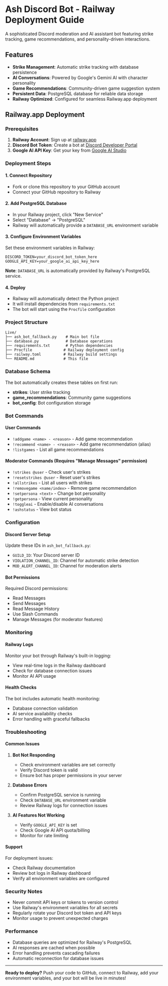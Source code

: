 # Ash Discord Bot - Railway Deployment Guide

A sophisticated Discord moderation and AI assistant bot featuring strike tracking, game recommendations, and personality-driven interactions.

## Features

- **Strike Management**: Automatic strike tracking with database persistence
- **AI Conversations**: Powered by Google's Gemini AI with character personality
- **Game Recommendations**: Community-driven game suggestion system
- **Persistent Data**: PostgreSQL database for reliable data storage
- **Railway Optimized**: Configured for seamless Railway.app deployment

## Railway.app Deployment

### Prerequisites

1. **Railway Account**: Sign up at [railway.app](https://railway.app)
2. **Discord Bot Token**: Create a bot at [Discord Developer Portal](https://discord.com/developers/applications)
3. **Google AI API Key**: Get your key from [Google AI Studio](https://makersuite.google.com/app/apikey)

### Deployment Steps

#### 1. Connect Repository

- Fork or clone this repository to your GitHub account
- Connect your GitHub repository to Railway

#### 2. Add PostgreSQL Database

- In your Railway project, click "New Service"
- Select "Database" → "PostgreSQL"
- Railway will automatically provide a `DATABASE_URL` environment variable

#### 3. Configure Environment Variables

Set these environment variables in Railway:

```text
DISCORD_TOKEN=your_discord_bot_token_here
GOOGLE_API_KEY=your_google_ai_api_key_here
```

**Note**: `DATABASE_URL` is automatically provided by Railway's PostgreSQL service.

#### 4. Deploy

- Railway will automatically detect the Python project
- It will install dependencies from `requirements.txt`
- The bot will start using the `Procfile` configuration

### Project Structure

```text
Live/
├── ash_bot_fallback.py    # Main bot file
├── database.py            # Database operations
├── requirements.txt       # Python dependencies
├── Procfile              # Railway deployment config
├── railway.toml          # Railway build settings
└── README.md             # This file
```

### Database Schema

The bot automatically creates these tables on first run:

- **strikes**: User strike tracking
- **game_recommendations**: Community game suggestions
- **bot_config**: Bot configuration storage

### Bot Commands

#### User Commands

- `!addgame <name> - <reason>` - Add game recommendation
- `!recommend <name> - <reason>` - Add game recommendation (alias)
- `!listgames` - List all game recommendations

#### Moderator Commands (Requires "Manage Messages" permission)

- `!strikes @user` - Check user's strikes
- `!resetstrikes @user` - Reset user's strikes
- `!allstrikes` - List all users with strikes
- `!removegame <name/index>` - Remove game recommendation
- `!setpersona <text>` - Change bot personality
- `!getpersona` - View current personality
- `!toggleai` - Enable/disable AI conversations
- `!ashstatus` - View bot status

### Configuration

#### Discord Server Setup

Update these IDs in `ash_bot_fallback.py`:

- `GUILD_ID`: Your Discord server ID
- `VIOLATION_CHANNEL_ID`: Channel for automatic strike detection
- `MOD_ALERT_CHANNEL_ID`: Channel for moderation alerts

#### Bot Permissions

Required Discord permissions:

- Read Messages
- Send Messages
- Read Message History
- Use Slash Commands
- Manage Messages (for moderator features)

### Monitoring

#### Railway Logs

Monitor your bot through Railway's built-in logging:

- View real-time logs in the Railway dashboard
- Check for database connection issues
- Monitor AI API usage

#### Health Checks

The bot includes automatic health monitoring:

- Database connection validation
- AI service availability checks
- Error handling with graceful fallbacks

### Troubleshooting

#### Common Issues

1. **Bot Not Responding**
   - Check environment variables are set correctly
   - Verify Discord token is valid
   - Ensure bot has proper permissions in your server

2. **Database Errors**
   - Confirm PostgreSQL service is running
   - Check `DATABASE_URL` environment variable
   - Review Railway logs for connection issues

3. **AI Features Not Working**
   - Verify `GOOGLE_API_KEY` is set
   - Check Google AI API quota/billing
   - Monitor for rate limiting

#### Support

For deployment issues:

- Check Railway documentation
- Review bot logs in Railway dashboard
- Verify all environment variables are configured

### Security Notes

- Never commit API keys or tokens to version control
- Use Railway's environment variables for all secrets
- Regularly rotate your Discord bot token and API keys
- Monitor usage to prevent unexpected charges

### Performance

- Database queries are optimized for Railway's PostgreSQL
- AI responses are cached when possible
- Error handling prevents cascading failures
- Automatic reconnection for database issues

---

**Ready to deploy?** Push your code to GitHub, connect to Railway, add your environment variables, and your bot will be live in minutes!
